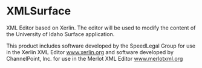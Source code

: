 XMLSurface
==========

XML Editor based on Xerlin. The editor will be used to modify the content of the University of Idaho Surface application.

This product includes software developed by the SpeedLegal Group for use in the Xerlin XML Editor www.xerlin.org and software developed by ChannelPoint, Inc. for use in the Merlot XML Editor www.merlotxml.org
